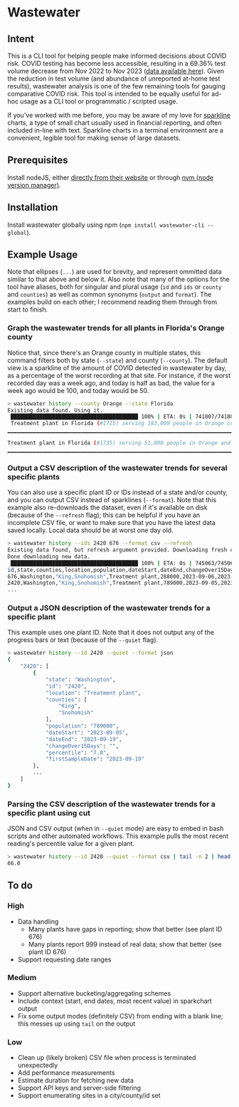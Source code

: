 # Wastewater

## Intent
This is a CLI tool for helping people make informed decisions about COVID risk. COVID testing has become less accessible, resulting in a 69.36% test volume decrease from Nov 2022 to Nov 2023 ([data available here](https://covid.cdc.gov/covid-data-tracker/#trends_select_testpositivity_00)). Given the reduction in test volume (and abundance of unreported at-home test results), wastewater analysis is one of the few remaining tools for gauging comparative COVID risk. This tool is intended to be equally useful for ad-hoc usage as a CLI tool or programmatic / scripted usage.

If you've worked with me before, you may be aware of my love for [sparkline](https://en.wikipedia.org/wiki/Sparkline) charts, a type of small chart usually used in financial reporting, and often included in-line with text. Sparkline charts in a terminal environment are a convenient, legible tool for making sense of large datasets.

## Prerequisites
Install nodeJS, either [directly from their website](https://nodejs.org/en) or through [nvm (node version manager)](https://github.com/nvm-sh/nvm#intro).

## Installation
Install wastewater globally using npm (`npm install wastewater-cli --global`).

## Example Usage
Note that ellipses (`...`) are used for brevity, and represent ommitted data similar to that above and below it. Also note that many of the options for the tool have aliases, both for singular and plural usage (`id` and `ids` or `county` and `counties`) as well as common synonyms (`output` and `format`). The examples build on each other; I recommend reading them through from start to finish.

### Graph the wastewater trends for all plants in Florida's Orange county
Notice that, since there's an Orange county in multiple states, this command filters both by state (`--state`) and county (`--county`). The default view is a sparkline of the amount of COVID detected in wastewater by day, as a percentage of the worst recording at that site. For instance, if the worst recorded day was a week ago, and today is half as bad, the value for a week ago would be 100, and today would be 50.
```bash
> wastewater history --county Orange --state Florida
Existing data found. Using it.
 ████████████████████████████████████████ 100% | ETA: 0s | 741807/741807
 Treatment plant in Florida (#1715) serving 183,009 people in Orange county:
▁▁▁▁▁▁▁▁▁▁▁▁▁▁▁▁▁▁▁▁▁▁▁▁▁▁▁▁▁▁▁▁▁▁▁▁▁▁▁▁▁▁▁▁▁▁▁▁▁▁▁▁▁▁▁▁▁▁▁▁▁▁▁▁▁▁▁▁▁▁▁▁▁▁▁▁▁▁▁▁▁▁▁▁▁▁▁▁▁▁▁▁▁▁▁▁▁▁▁▁▁▁▁▁▁▁▁▁▁▁▁▁▁▁▁▁▁▂▂▂▂▂▂▂▂▂▃▃▃▃▃▄▄▄▄▄▄▄▄▄▄▄▄▅▅▅▅▅▅▅▅▅▅▅▅▅▅▆▆▅▅▅▅▅▅▅▅▅▅▅▅▅▅▅▅▆▆▆▇▇▇▇███████▇▇▇▇▇▇▇▇▇▇▇▇▇▇▇▇▇█████████▇▇▇▇▇▇▇▆▆▆▆▆▆▆▆▆▆▆▆▆▆▆▆▆▆▆▇▇▆▆▆▆▆▆▆▅▅▅▅▅▅▅▄▄▄▄▄▄▄▅▅▅▅▅▆▆▆▆▆▆▆▅▅▄▄▄▃▃▃▃▃▃▂▂▂▃▃▃▃▃▃▃▄▄▄▄▄▄▄▅▅▅▅▅▅▅▆▆▆▆▆▆▆▆▆▅▅▅▅▅▅▅▅▅▅▅▅▅▅▅▅▆▆▆▇▇▇▇▇▇▇▇▇███████████████████████████████████▇▇▇▇▇▇▇▆▆▆▆▆▆▆▆▆▅▅▅▅▅▅▅▅▅▅▅▅▅▅▆▆▆▆▆▆▆▆▆▆▅▅▅▅▄▄▄▃▃▄▄▃▃▃▄▄▄▄▄▄▄▄▄▄▄▃▃▃▃▃▃▃▃▃▃▃▃▄▄▄▄▄▃▃▄▄▄▄▄▄▄▄▄▄▄▄▄▄▄▄▃▃▃▃▃▃▃▃▃▃▂▂▃▃▂▂▂▂▂▂▂▃▃▃▃▃▃▃▃▃▃▄▄▃▃▃▃▃▃▃▃▃▃▃▃▃▃▂▂▂▂▂▂▂▃▃▃▃▃▃▃▃▃▅▅▅▅▅▅▅▅▅▅▅▅▅▅▅▅▅▅▅▅▅▅▆▆▆▆▅▅▆▆▆▇▇▆▆▇▇▇▇▇▇▇████████████▇▇▇▇▇▇▇▇▇▇▇▇▇▇▇▇▇▇▇▇▇▇▇▆▆▆▆▆▅▅▅▅▅▅▅▅▅▄▄▄▄▄▄▄▅▅▅▄▄▃▃▄▄▄▃▃▄▄▄▃▃▄▄▄▄▅▅▅▅▅▅▅▅▅▅▆▆▅▅▄▄▄▃▃▄▄

Treatment plant in Florida (#1735) serving 51,000 people in Orange and Seminole counties:
▁▁▁▁▁▁▁▁▁▁▁▁▁▁▁▁▁▁▁▁▁▁▁▁▁▁▁▁▁▁▁▁▁▁▁▁▁▁▁▁▁▁▁▁▁▁▁▁▁▁▁▁▁▁▁▁▁▁▁▁▁▁▁▁▁▁▁▁▁▁▁▁▁▁▁▁▁▁▁▁▁▁▁▁▁▁▁▁▁▁▁▁▁▁▁▁▁▁▁▁▁▁▁▁▁▁▁▁▁▁▁▁▁▁▁▁▁▁▁▁▁▁▁▁▁▁▁▁▁▁▁▁▁▁▁▁▁▁▁▁▁▁▁▁▁▁▁▁▁▁▁▁▁▁▁▁▁▁▁▁▁▁▁▁▁▁▁▁▁▁▁▁▁▁▁▁▁▁▁▁▁▁▁▁▁▁▁▁▁▁▁▁▁▁▁▁▁▁▁▁▁▁▁▁▁▁▁▁▁▁▁▁▁▁▁▁▁▁▁▁▁▁▁▁▁▁▁▁▁▁▁▁▁▁▁▁▁▁▁▁▁▁▁▁▁▁▁▁▁▁▁▁▁▁▁▁▁▁▁▁▁▁▁▁▁▁▁▁▁▁▁▁▁▁▁▁▁▁▁▁▁▁▁▁▁▁▁▁▁▁▁▁▁▁▁▁▁▁▁▁▁▁▁▁▁▁▁▁▁▁▁▁▁▁▁▁▁▁▁▁▁▁▁▁▁▁▁▁▁▁▁▁▁▁▁▁▁▁▁▁▁▁▁▁▁▁▁▁▁▁▁▁▁▁▁▁▁▁▁▁▁▁▁▁▁▁▁▁▁▁▁▁▁▁▁▁▁▁▁▁▁▁▁▁▁▁▁▁▁▁▁▁▁▁▁▁▁▁▁▁▁▁▁▁▁▁▁▁▁▁▁▁▁▁▁▁▁▁▁▁▁▁▁▁▁▁▁▁▁▁▁▁▁▁▁▁▁▁▁▁▁▁▁▁▁▁▁▁▁▁▁▁▁▁▁▁▁▁▁▁▁▁▁▁▁▁▁▁▁▁▁▁▁▁▁▁▁▁▁▁▁▁▁▁▁▁▁▁▁▁▁▁▁▁▁▁▁▁▁▁▁▁▁▁▁▁▁▁▁▁▁▁▁▁▁▁▁▁▁▁▁▁▁▁▁▁▁▁▁▁▁▁▁▁▁▁▁▁▁▁▁▁▁▂▂▂▂▂▂▂▂▂▂▃▃▃▃▄▄▄▄▄▄▄▅▅▅▅▅▅▅▅▅▅▆▆▆▆▆▆▆▇▇▇▇▇▇▇███████████▇▇▇████▇▇▇███████████▇▇▇▇▇▇▇▇▇▆▆▆▆▆▅▅▅▅▅▅▅▃▃▃▃▃▃▃▃▃▃▄▄▄▄▄▄▄▅▅▅▅▄▄▄▄▄▄▄▃▃▃▃▃▃▃▂▂▂▂▂▂▂▂▂▂

```

### Output a CSV description of the wastewater trends for several specific plants
You can also use a specific plant ID or IDs instead of a state and/or county, and you can output CSV instead of sparklines (`--format`). Note that this example also re-downloads the dataset, even if it's available on disk (because of the `--refresh` flag); this can be helpful if you have an incomplete CSV file, or want to make sure that you have the latest data saved locally. Local data should be at worst one day old.
```bash
> wastewater history --ids 2420 676 --format csv --refresh
Existing data found, but refresh argument provided. Downloading fresh copy now.
Done downloading new data.
 ████████████████████████████████████████ 100% | ETA: 0s | 745063/745063
id,state,counties,location,population,dateStart,dateEnd,changeOver15Days,percentile,firstSampleDate
676,Washington,"King,Snohomish",Treatment plant,288000,2023-09-06,2023-09-20,,58.0,2023-09-20
2420,Washington,"King,Snohomish",Treatment plant,789000,2023-09-05,2023-09-19,,7.0,2023-09-19
...
```

### Output a JSON description of the wastewater trends for a specific plant
This example uses one plant ID. Note that it does not output any of the progress bars or text (because of the `--quiet` flag).
```bash
> wastewater history --id 2420 --quiet --format json
{
    "2420": [
        {
            "state": "Washington",
            "id": "2420",
            "location": "Treatment plant",
            "counties": [
                "King",
                "Snohomish"
            ],
            "population": "789000",
            "dateStart": "2023-09-05",
            "dateEnd": "2023-09-19",
            "changeOver15Days": "",
            "percentile": "7.0",
            "firstSampleDate": "2023-09-19"
        },
        ...
    ]
}
```

### Parsing the CSV description of the wastewater trends for a specific plant using cut
JSON and CSV output (when in `--quiet` mode) are easy to embed in bash scripts and other automated workflows. This example pulls the most recent reading's percentile value for a given plant.
```bash
> wastewater history --id 2420 --quiet --format csv | tail -n 2 | head -n 1 | cut -d ',' -f 10
66.0
```


## To do
### High
- Data handling
  - Many plants have gaps in reporting; show that better (see plant ID 676)
  - Many plants report 999 instead of real data; show that better (see plant ID 676)
- Support requesting date ranges

### Medium
- Support alternative bucketing/aggregating schemes
- Include context (start, end dates, most recent value) in sparkchart output
- Fix some output modes (definitely CSV) from ending with a blank line; this messes up using `tail` on the output

### Low
- Clean up (likely broken) CSV file when process is terminated unexpectedly
- Add performance measurements
- Estimate duration for fetching new data
- Support API keys and server-side filtering
- Support enumerating sites in a city/county/id set
